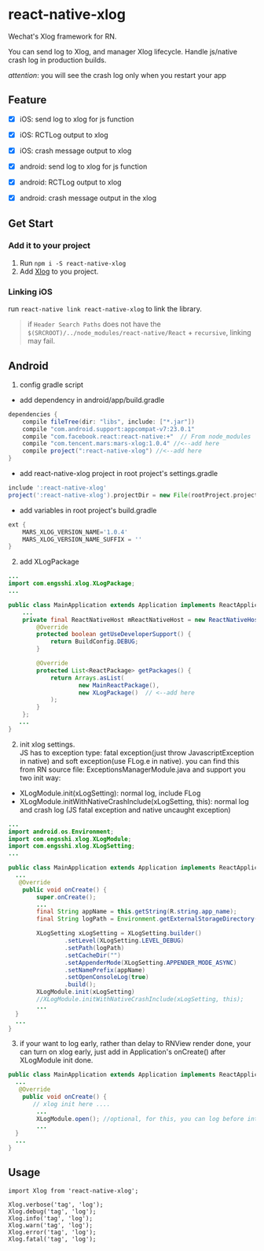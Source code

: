 # react-native-xlog

Wechat's Xlog framework for RN.

You can send log to Xlog, and manager Xlog lifecycle. Handle js/native crash log in production builds.

*attention*: you will see the crash log only when you restart your app

## Feature

- [x] iOS: send log to xlog for js function
- [x] iOS: RCTLog output to xlog
- [x] iOS: crash message output to xlog
- [x] android: send log to xlog for js function
- [x] android: RCTLog output to xlog
- [x] android: crash message output in the xlog



## Get Start

### Add it to your project

1. Run `npm i -S react-native-xlog`
2. Add [Xlog](https://github.com/Tencent/mars/) to you project.

### Linking iOS

run `react-native link react-native-xlog` to link the library.

> if `Header Search Paths` does not have the `$(SRCROOT)/../node_modules/react-native/React` + `recursive`, linking may fail.


## Android 
1. config gradle script
 - add dependency in android/app/build.gradle
```gradle
dependencies {
    compile fileTree(dir: "libs", include: ["*.jar"])
    compile "com.android.support:appcompat-v7:23.0.1"
    compile "com.facebook.react:react-native:+"  // From node_modules
    compile "com.tencent.mars:mars-xlog:1.0.4" //<--add here
    compile project(":react-native-xlog") //<--add here
}
```

- add react-native-xlog project in root project's settings.gradle
```gradle
include ':react-native-xlog'
project(':react-native-xlog').projectDir = new File(rootProject.projectDir, '../node_modules/react-native-xlog/android')
```

- add variables in root project's build.gradle
```gradle
ext {
    MARS_XLOG_VERSION_NAME='1.0.4'
    MARS_XLOG_VERSION_NAME_SUFFIX = ''
}
```

2. add XLogPackage 
```java
...
import com.engsshi.xlog.XLogPackage;
...

public class MainApplication extends Application implements ReactApplication {
    ...
    private final ReactNativeHost mReactNativeHost = new ReactNativeHost(this) {
        @Override
        protected boolean getUseDeveloperSupport() {
            return BuildConfig.DEBUG;
        }

        @Override
        protected List<ReactPackage> getPackages() {
            return Arrays.asList(
                    new MainReactPackage(),
                    new XLogPackage()  // <--add here
            );
        }
    };
   ...
}   
```

2. init xlog settings.   
JS has to exception type: fatal exception(just throw JavascriptException in native) and soft exception(use FLog.e in native). you can find this from RN source file: ExceptionsManagerModule.java 
and support you two init way:

- XLogModule.init(xLogSetting): normal log, include FLog
- XLogModule.initWithNativeCrashInclude(xLogSetting, this): normal log and crash log (JS fatal exception and native uncaught exception)

```java
...
import android.os.Environment;
import com.engsshi.xlog.XLogModule;
import com.engsshi.xlog.XLogSetting;
...

public class MainApplication extends Application implements ReactApplication {
  ...
   @Override
    public void onCreate() {
        super.onCreate();
        ...
        final String appName = this.getString(R.string.app_name);
        final String logPath = Environment.getExternalStorageDirectory().getAbsolutePath() + '/' + appName + "/log";

        XLogSetting xLogSetting = XLogSetting.builder()
                .setLevel(XLogSetting.LEVEL_DEBUG)
                .setPath(logPath)
                .setCacheDir("")
                .setAppenderMode(XLogSetting.APPENDER_MODE_ASYNC)
                .setNamePrefix(appName)
                .setOpenConsoleLog(true)
                .build();
        XLogModule.init(xLogSetting)
        //XLogModule.initWithNativeCrashInclude(xLogSetting, this);
        ...
  }
  ...
}
```

3. if your want to log early, rather than delay to RNView render done, your can turn on xlog early, just add in Application's onCreate() after 
XLogModule init done. 
```java 
public class MainApplication extends Application implements ReactApplication {
  ...
   @Override
    public void onCreate() {
       // xlog init here ....
        ...
        XLogModule.open(); //optional, for this, you can log before into RNView 
        ...
  }
  ...
}
```

## Usage

```
import Xlog from 'react-native-xlog';

Xlog.verbose('tag', 'log');
Xlog.debug('tag', 'log');
Xlog.info('tag', 'log');
Xlog.warn('tag', 'log');
Xlog.error('tag', 'log');
Xlog.fatal('tag', 'log');
```

